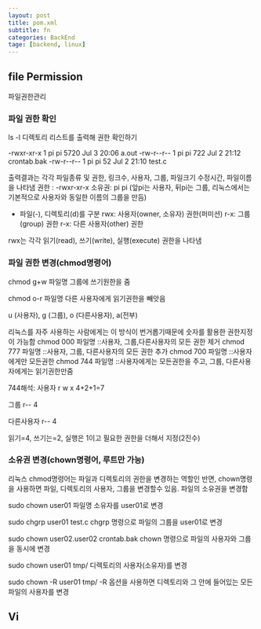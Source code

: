 ```yaml
---
layout: post
title: pom.xml
subtitle: fn
categories: BackEnd
tage: [backend, linux]
---
```


## file Permission 
파일권한관리

### 파일 권한 확인
ls -l 
디렉토리 리스트를 출력해 권한 확인하기

-rwxr-xr-x 1 pi pi 5720 Jul  3 20:06 a.out
-rw-r--r-- 1 pi pi  722 Jul  2 21:12 crontab.bak
-rw-r--r-- 1 pi pi   52 Jul  2 21:10 test.c

출력결과는 각각 파일종류 및 권한, 링크수, 사용자, 그룹, 파일크기 수정시간, 파일이름 을 나타냄
권한 : -rwxr-xr-x
소유권: pi pi (앞pi는 사용자, 뒤pi는 그룹, 리눅스에서는 기본적으로 사용자와 동일한 이름의 그룹을 만듬)

-  파일(-), 디렉토리(d)를 구분
rwx:  사용자(owner, 소유자) 권한(퍼미션)
r-x:  그룹(group) 권한
r-x:  다른 사용자(other) 권한

rwx는 각각 읽기(read), 쓰기(write), 실행(execute) 권한을 나타냄

### 파일 권한 변경(chmod명령어)

chmod g+w 파일명
그룹에 쓰기원한을 줌

chmod o-r 파일명
다른 사용자에게 읽기권한을 빼앗음

u (사용자), g (그룹), o (다른사용자), a(전부) 

리눅스를 자주 사용하는 사람에게는 이 방식이 번거롭기때문에 숫자를 활용한 권한지정이 가능함
chmod 000 파일명 ::사용자, 그룹,다른사용자의 모든 권한 제거
chmod 777 파일명 ::사용자, 그룹, 다른사용자의 모든 권한 추가
chmod 700 파일명 ::사용자에게만 모든권한
chmod 744 파일명 ::사용자에게는 모든권한을 주고, 그룹, 다른사용자에게는 읽기권한만줌

744해석:
사용자
r w x
4+2+1=7

그룹
r--
4

다른사용자
r--
4

읽기=4, 쓰기는=2, 실행은 1이고 필요한 권한을 더해서 지정(2진수)


### 소유권 변경(chown명령어, 루트만 가능)
리눅스 chmod명령어는 파일과 디렉토리의 권한을 변경하는 역할인 반면, chown명령을 사용하면 파일, 디렉토리의 사용자, 그룹을 변경할수 있음. 파일의 소유권을 변경함

sudo chown user01 파일명
소유자를 user01로 변경

sudo chgrp user01 test.c
chgrp 명령으로 파일의 그룹을 user01로 변경

sudo chown user02.user02 crontab.bak
chown 명령으로 파일의 사용자와 그룹을 동시에 변경

sudo chown user01 tmp/
디렉토리의 사용자(소유자)를 변경

sudo chown -R user01 tmp/
-R 옵션을 사용하면 디렉토리와 그 안에 들어있는 모든 파일의 사용자를 변경


## Vi
